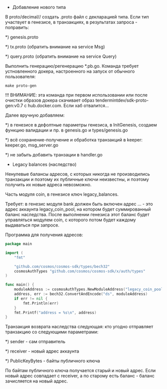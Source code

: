 * Добавление нового типа

В proto/decimal/<module>/<version> создать .proto файл с декларацией типа.
Если тип участвует в генезисе, в транзакциях, в результатах запроса - поправить:

*) genesis.proto
 
*) tx.proto (обратить внимание на service Msg)
 
*) query.proto (обратить внимание на service Query)

Выполнить генерацию/регенерацию *.pb.go. Команда требует устновленного докера, настроенного на запуск от обычного пользователя:

`make proto-gen`

!!! ВНИМАНИЕ: эта команда при первом использовании или после очистки образов докера скачивает образ tendermintdev/sdk-proto-gen:v0.7 с hub.docker.com. Если хаб отвалится...

Далее вручную добавляем:

*) в генезисе в дефолтные параметры генезиса, в InitGenesis, создаем функцию валидации и пр. в genesis.go и types/genesis.go

*) всё сохранение-получение и обработка транзакций в keeper: keeper.go, msg_server.go

*) не забыть добавить транзации в handler.go


* Legacy balances (наследство)

Ненулевые балансы адресов, с которых никогда не производились транзакции и поэтому их публичные ключи неизвестны, и поэтому получить их новые адреса невозможно.

Часть модуля coin, в генезисе ключ legacy_balances.

Требует: в генезис модуля bank должен быть включен адрес ... - это адрес аккаунта legacy_coin_pool, на котором будет суммированный баланс наследства. После выполнении генезиса этот баланс будет управляться модулем coin, с которого потом будет каждому выдаваться при запросе.

Программа для получения адресов:

```go
package main

import (
	"fmt"

	"github.com/cosmos/cosmos-sdk/types/bech32"
	cosmosAuthTypes "github.com/cosmos/cosmos-sdk/x/auth/types"
)

func main() {
	moduleAddress := cosmosAuthTypes.NewModuleAddress("legacy_coin_pool")
	address, err := bech32.ConvertAndEncode("ds", moduleAddress)
	if err != nil {
		fmt.Println(err)
	}
	fmt.Printf("address = %s\n", address)
}
```

Транзакция возврата наследства следующая: кто угодно отправляет транзакцию со следующими параметрами:

*) sender - сам отправитель

*) receiver - новый адрес аккаунта

*) PublicKeyBytes - байты публичного ключа

По байтам публичного ключа получается старый и новый адрес. Если новый адрес совпадает с receiver, а по старому есть баланс - баланс зачисляется на новый адрес.